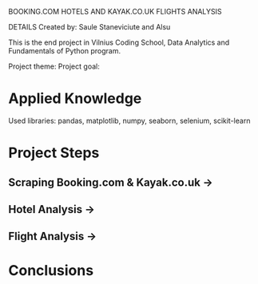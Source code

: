 BOOKING.COM HOTELS AND KAYAK.CO.UK FLIGHTS ANALYSIS

DETAILS
Created by: Saule Staneviciute and Alsu 

This is the end project in Vilnius Coding School, Data Analytics and Fundamentals of Python program.

Project theme: 
Project goal:

# Applied Knowledge
Used libraries: pandas, matplotlib, numpy, seaborn, selenium, scikit-learn

# Project Steps

## Scraping Booking.com & Kayak.co.uk → 

## Hotel Analysis → 

## Flight Analysis → 

# Conclusions

